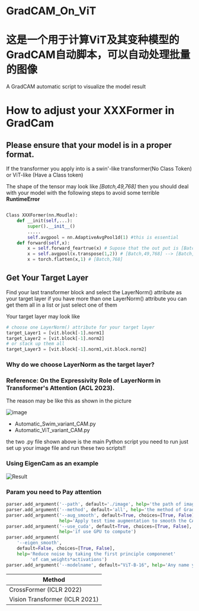 # GradCAM_On_ViT
# 这是一个用于计算ViT及其变种模型的GradCAM自动脚本，可以自动处理批量的图像
A GradCAM automatic script to visualize the model result
# How to adjust your XXXFormer in GradCam
## Please ensure that your model is in a proper format.
<p>If the transformer you apply into is a swin'-like transformer(No Class Token) or ViT-like (Have a Class token)
 </p>
 <p>The shape of the tensor may look like <em>[Batch,49,768]</em> then you should deal with your model with the following steps to avoid some terrible <strong>RuntimeError</strong>
 </p>
 
```python

Class XXXFormer(nn.Moudle):
    def __init(self,...):
        super().__init__()
        .....
        self.avgpool = nn.AdaptiveAvgPool1d(1) #this is essential
    def forward(self,x):
        x = self.forward_feartrue(x) # Supose that the out put is [Batch,49,768]
        x = self.avgpool(x.transpose(1,2)) # [Batch,49,768] --> [Batch,768,49] --> [Batch,768,1]
        x = torch.flatten(x,1) # [Batch,768]
```
## Get Your Target Layer
<p>Find your last transformer block and select the LayerNorm() attribute as your target layer if you have more than one LayerNorm() attribute you can get them all in a list or just select one of them</p>
<p> Your target layer may look like</p>
 
 ```python
# choose one LayerNorm() attribute for your target layer
target_Layer1 = [vit.block[-1].norm1]
target_Layer2 = [vit.block[-1].norm2]
# or stack up them all
target_Layer3 = [vit.block[-1].norm1,vit.block.norm2]
 ```
### Why do we choose LayerNorm as the target layer? 
### Reference: On the Expressivity Role of LayerNorm in Transformer's Attention (ACL 2023).
<p>The reason may be like this as shown in the picture</p>

![image](https://github.com/Mahiro2211/GradCAM_Automation/assets/130811701/eba4b15e-bda6-4f2d-b4b0-8999385f787f)




* Automatic_Swim_variant_CAM.py
* Automatic_ViT_variant_CAM.py
 
the two .py file shown above is the main Python script you need to run
just set up your image file and run these two scripts!!

### Using EigenCam as an example

![Result](https://github.com/Mahiro2211/GradCAM_Automation/assets/130811701/4fb5c2df-da8c-4748-9a28-7bf39f3d8b1b)


### Param you need to Pay attention

```python
parser.add_argument('--path', default='./image', help='the path of image')
parser.add_argument('--method', default='all', help='the method of GradCam can be specific ,default all')
parser.add_argument('--aug_smooth', default=True, choices=[True, False],
                    help='Apply test time augmentation to smooth the CAM')
parser.add_argument('--use_cuda', default=True, choices=[True, False],
                    help='if use GPU to compute')
parser.add_argument(
    '--eigen_smooth',
    default=False, choices=[True, False],
    help='Reduce noise by taking the first principle componenet'
         'of cam_weights*activations')
parser.add_argument('--modelname', default="ViT-B-16", help='Any name you want')
```

|Method|
|-----|
| CrossFormer (ICLR 2022) |
| Vision Transformer (ICLR 2021) |
